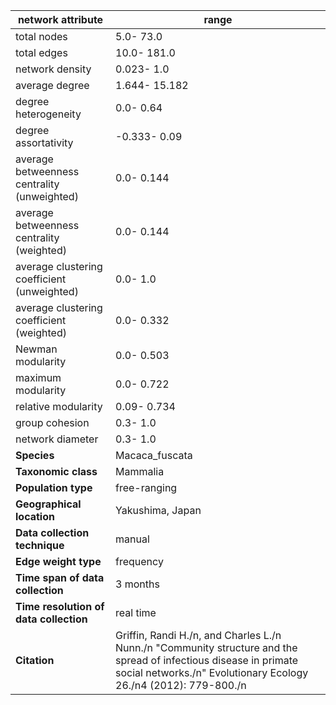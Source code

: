 network attribute|range
---|---
total nodes|5.0- 73.0
total edges|10.0- 181.0
network density|0.023- 1.0
average degree|1.644- 15.182
degree heterogeneity|0.0- 0.64
degree assortativity|-0.333- 0.09
average betweenness centrality (unweighted)|0.0- 0.144
average betweenness centrality (weighted)|0.0- 0.144
average clustering coefficient (unweighted)|0.0- 1.0
average clustering coefficient (weighted)|0.0- 0.332
Newman modularity|0.0- 0.503
maximum modularity|0.0- 0.722
relative modularity|0.09- 0.734
group cohesion|0.3- 1.0
network diameter|0.3- 1.0
**Species**| Macaca_fuscata
**Taxonomic class**| Mammalia
**Population type**| free-ranging
**Geographical location**| Yakushima, Japan
**Data collection technique**| manual 
**Edge weight type**| frequency
**Time span of data collection**| 3 months
**Time resolution of data collection**| real time
**Citation**| Griffin, Randi H./n, and Charles L./n Nunn./n "Community structure and the spread of infectious disease in primate social networks./n" Evolutionary Ecology 26./n4 (2012): 779-800./n